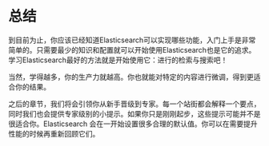 # 总结

到目前为止，你应该已经知道Elasticsearch可以实现哪些功能，入门上手是非常简单的。只需要最少的知识和配置就可以开始使用Elasticsearch也是它的追求。学习Elasticsearch最好的方法就是开始使用它：进行的检索与搜索吧！

当然，学得越多，你的生产力就越高。你也就能对特定的内容进行微调，得到更适合你的结果。

之后的章节，我们将会引领你从新手晋级到专家。每一个站街都会解释一个要点，同时我们也会提供专家级别的小提示。如果你只是刚刚起步，这些提示可能并不是很适合你。Elasticsearch 会在一开始设置很多合理的默认值。你可以在需要提升性能的时候再重新回顾它们。
